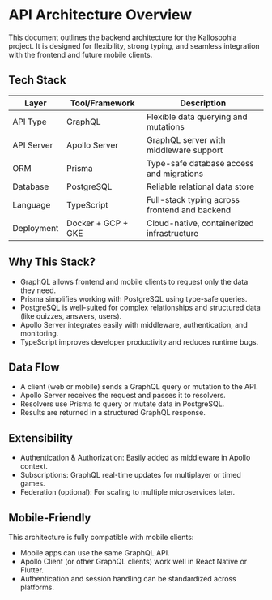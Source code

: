 # API Architecture Overview

This document outlines the backend architecture for the Kallosophia project. It is designed for flexibility, strong typing, and seamless integration with the frontend and future mobile clients.

## Tech Stack

| Layer      | Tool/Framework     | Description                                   |
| ---------- | ------------------ | --------------------------------------------- |
| API Type   | GraphQL            | Flexible data querying and mutations          |
| API Server | Apollo Server      | GraphQL server with middleware support        |
| ORM        | Prisma             | Type-safe database access and migrations      |
| Database   | PostgreSQL         | Reliable relational data store                |
| Language   | TypeScript         | Full-stack typing across frontend and backend |
| Deployment | Docker + GCP + GKE | Cloud-native, containerized infrastructure    |

## Why This Stack?

- GraphQL allows frontend and mobile clients to request only the data they need.
- Prisma simplifies working with PostgreSQL using type-safe queries.
- PostgreSQL is well-suited for complex relationships and structured data (like quizzes, answers, users).
- Apollo Server integrates easily with middleware, authentication, and monitoring.
- TypeScript improves developer productivity and reduces runtime bugs.

## Data Flow

- A client (web or mobile) sends a GraphQL query or mutation to the API.
- Apollo Server receives the request and passes it to resolvers.
- Resolvers use Prisma to query or mutate data in PostgreSQL.
- Results are returned in a structured GraphQL response.

## Extensibility

- Authentication & Authorization: Easily added as middleware in Apollo context.
- Subscriptions: GraphQL real-time updates for multiplayer or timed games.
- Federation (optional): For scaling to multiple microservices later.

## Mobile-Friendly

This architecture is fully compatible with mobile clients:

- Mobile apps can use the same GraphQL API.
- Apollo Client (or other GraphQL clients) work well in React Native or Flutter.
- Authentication and session handling can be standardized across platforms.
